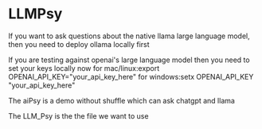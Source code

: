 <h1>LLMPsy</h1>

<p>If you want to ask questions about the native llama large language model, then you need to deploy ollama locally first </p>
<p>If you are testing against openai's large language model then you need to set your keys locally now 
for mac/linux:export OPENAI_API_KEY="your_api_key_here" 
for windows:setx OPENAI_API_KEY "your_api_key_here" </p>
<p> The aiPsy is a demo without shuffle which can ask chatgpt and llama </p>
<p>The LLM_Psy is the  the file we want to use   </p>
